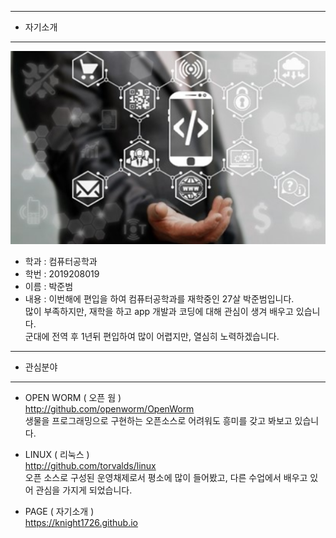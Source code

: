 -------------------------------------------------------------   
* 자기소개   
-------------------------------------------------------------
![Alt text](/open.png)

* 학과 : 컴퓨터공학과
* 학번 : 2019208019
* 이름 : 박준범
* 내용 : 이번해에 편입을 하여 컴퓨터공학과를 재학중인 27살 박준범입니다.   
         많이 부족하지만, 재학을 하고 app 개발과 코딩에 대해 관심이 생겨 배우고 있습니다.   
         군대에 전역 후 1년뒤 편입하여 많이 어렵지만, 열심히 노력하겠습니다.
-------------------------------------------------------------
* 관심분야   
-------------------------------------------------------------   
  * OPEN WORM ( 오픈 웜 )   
  <http://github.com/openworm/OpenWorm>   
  생물을 프로그래밍으로 구현하는 오픈소스로 어려워도 흥미를 갖고 봐보고 있습니다.   
  
  * LINUX ( 리눅스 )   
  <http://github.com/torvalds/linux>   
  오픈 소스로 구성된 운영채제로서 평소에 많이 들어봤고, 다른 수업에서 배우고 있어 관심을 가지게 되었습니다.   
  
  * PAGE ( 자기소개 )   
  <https://knight1726.github.io>
